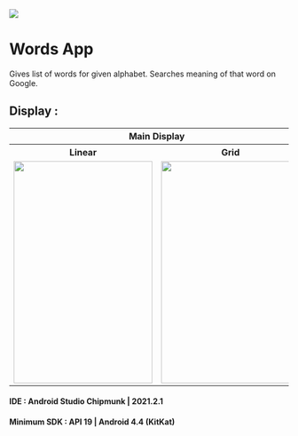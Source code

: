 <img src="https://github.com/NotShrirang/Kotlin-Apps/blob/main/WordsApp/app/src/main/res/mipmap-xxxhdpi/ic_launcher.png"/>

<h1>Words App</h1>
Gives list of words for given alphabet.
Searches meaning of that word on Google.

<h2>Display :</h2>
<table>
  <tr>
    <th colspan=2>Main Display</th>
    <th>Detailed Display</th>
  </tr>
  <tr>
    <th>Linear</th>
    <th>Grid</th>
    <th></th>
  </tr>
  <tr>
    <td><img src = "https://github.com/NotShrirang/Kotlin-Apps/blob/main/WordsApp/app/main_display_app.png" width="250", height="400"/></td>
    <td><img src = "https://github.com/NotShrirang/Kotlin-Apps/blob/main/WordsApp/app/main_display_app_grid.png" width="250", height="400"/></td>
    <td><img src = "https://github.com/NotShrirang/Kotlin-Apps/blob/main/WordsApp/app/detailed_display_app.png" width="250", height="400"/></td>
  </tr>
 </table>
 
<h4>IDE : Android Studio Chipmunk | 2021.2.1</h4>
<h4>Minimum SDK : API 19 | Android 4.4 (KitKat)</h4>
